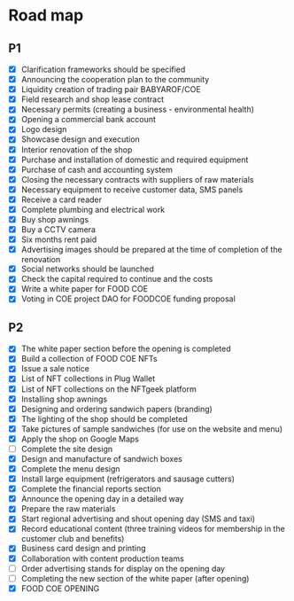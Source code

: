 # Road map

## P1

* [x] Clarification frameworks should be specified
* [x] Announcing the cooperation plan to the community
* [x] Liquidity creation of trading pair BABYAROF/COE
* [x] Field research and shop lease contract
* [x] Necessary permits (creating a business - environmental health)
* [x] Opening a commercial bank account
* [x] Logo design
* [x] Showcase design and execution
* [x] Interior renovation of the shop
* [x] Purchase and installation of domestic and required equipment
* [x] Purchase of cash and accounting system
* [x] Closing the necessary contracts with suppliers of raw materials
* [x] Necessary equipment to receive customer data, SMS panels
* [x] Receive a card reader
* [x] Complete plumbing and electrical work
* [x] Buy shop awnings
* [x] Buy a CCTV camera
* [x] Six months rent paid
* [x] Advertising images should be prepared at the time of completion of the renovation
* [x] Social networks should be launched
* [x] Check the capital required to continue and the costs
* [x] Write a white paper for FOOD COE
* [x] Voting in COE project DAO for FOODCOE funding proposal

## P2

* [x] The white paper section before the opening is completed
* [x] Build a collection of FOOD COE NFTs
* [x] Issue a sale notice
* [x] List of NFT collections in Plug Wallet
* [x] List of NFT collections on the NFTgeek platform
* [x] Installing shop awnings
* [x] Designing and ordering sandwich papers (branding)
* [x] The lighting of the shop should be completed
* [x] Take pictures of sample sandwiches (for use on the website and menu)
* [x] Apply the shop on Google Maps
* [ ] Complete the site design
* [x] Design and manufacture of sandwich boxes
* [x] Complete the menu design
* [x] Install large equipment (refrigerators and sausage cutters)
* [x] Complete the financial reports section
* [x] Announce the opening day in a detailed way
* [x] Prepare the raw materials
* [x] Start regional advertising and shout opening day (SMS and taxi)
* [x] Record educational content (three training videos for membership in the customer club and benefits)
* [x] Business card design and printing
* [x] Collaboration with content production teams
* [ ] Order advertising stands for display on the opening day
* [ ] Completing the new section of the white paper (after opening)
* [x] FOOD COE OPENING
